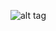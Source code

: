 ![alt tag](https://github.com/sofianeOuafir/iOSSwiftUniProjet5/blob/master/Capture%20d’écran%202017-03-06%20à%2014.48.59.png)
